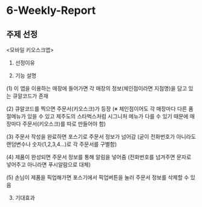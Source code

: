# 6-Weekly-Report

## 주제 선정

<모바일 키오스크앱>

1. 선정이유



2. 기능 설명

(1) 이 앱을 이용하는 매장에 들어가면 각 매장의 정보(체인점이라면 지점명)을 담고 있는 큐알코드가 존재

(2) 큐알코드를 찍으면 주문서(키오스크)가 등장 (※ 체인점이어도 각 매장마다 다른 품절메뉴가 있을 수 있고 제주도의 스타벅스처럼  시그니처 메뉴가 다를 수 있기 때문에 매장마다 주문서(키오스크)를 따로 만들어야 함)

(3) 주문서 작성을 완료하면 포스기로 주문서 정보가 넘어감 (굳이 전화번호가 아니라도 랜덤변수나 숫자(1,2,3,4...)로 각 주문서를 구별함)

(4) 제품이 완성되면 주문서 정보를 통해 알림을 넣어줌 (전화번호를 넘겨주면 문자로 넣어주고 아니라면 푸시알람으로 대체)

(5) 손님이 제품을 픽업해가면 포스기에서 픽업버튼을 눌러 주문서 정보를 삭제할 수 있음




3. 기대효과
